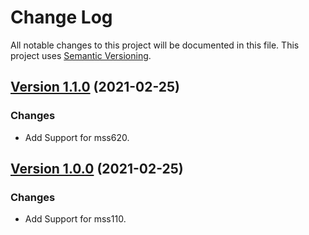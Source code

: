 # Change Log

All notable changes to this project will be documented in this file. This project uses [Semantic Versioning](https://semver.org/).

## [Version 1.1.0](https://github.com/donavanbecker/homebridge-meross-cloud/compare/v1.0.0...v1.0.1) (2021-02-25)

### Changes

- Add Support for mss620.

## [Version 1.0.0](https://github.com/donavanbecker/homebridge-meross-cloud/releases/tag/v1.0.0) (2021-02-25)

### Changes

- Add Support for mss110.
